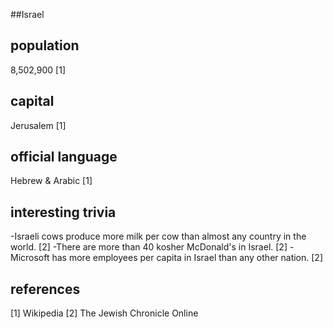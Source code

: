 ##Israel
## population
8,502,900 [1]

## capital
Jerusalem [1]
 
## official language
Hebrew & Arabic [1]

## interesting trivia
-Israeli cows produce more milk per cow than almost any country in the world. [2]
-There are more than 40 kosher McDonald's in Israel. [2]
-Microsoft has more employees per capita in Israel than any other nation. [2]

## references
[1] Wikipedia
[2] The Jewish Chronicle Online


